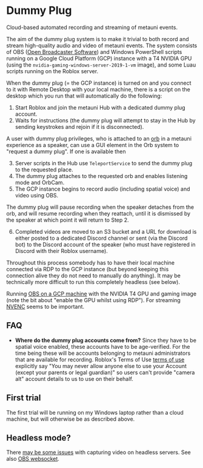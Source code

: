 # Dummy Plug

Cloud-based automated recording and streaming of metauni events.

The aim of the dummy plug system is to make it trivial to both record and stream high-quality audio and video of metauni events. The system consists of OBS ([Open Broadcaster Software](https://obsproject.com)) and Windows PowerShell scripts running on a Google Cloud Platform (GCP) instance with a T4 NVIDIA GPU (using the `nvidia-gaming-windows-server-2019-1-vm` image), and some Luau scripts running on the Roblox server.

When the dummy plug (= the GCP instance) is turned on and you connect to it with Remote Desktop with your local machine, there is a script on the desktop which you run that will automatically do the following:

1. Start Roblox and join the metauni Hub with a dedicated dummy plug account.
2. Waits for instructions (the dummy plug will attempt to stay in the Hub by sending keystrokes and rejoin if it is disconnected).

A user with dummy plug privileges, who is attached to an [orb](https://github.com/metauni/orb) in a metauni experience as a speaker, can use a GUI element in the Orb system to "request a dummy plug". If one is available then 

3. Server scripts in the Hub use `TeleportService` to send the dummy plug to the requested place.
4. The dummy plug attaches to the requested orb and enables listening mode and OrbCam.
5. The GCP instance begins to record audio (including spatial voice) and video using OBS.

The dummy plug will pause recording when the speaker detaches from the orb, and will resume recording when they reattach, until it is dismissed by the speaker at which point it will return to Step 2.

6. Completed videos are moved to an S3 bucket and a URL for download is either posted to a dedicated Discord channel or sent (via the Discord bot) to the Discord account of the speaker (who must have registered in Discord with their Roblox username).

Throughout this process somebody has to have their local machine connected via RDP to the GCP instance (but beyond keeping this connection alive they do not need to manually do anything). It may be technically more difficult to run this completely headless (see below).

Running [OBS on a GCP machine](https://obsproject.com/forum/threads/running-obs-on-google-gcp-cloud-vm-with-tesla-t4-gpu-it-works.135072/) with the NVIDIA T4 GPU and gaming image (note the bit about "enable the GPU whilst using RDP"). For streaming [NVENC](https://www.nvidia.com/en-us/geforce/guides/broadcasting-guide/) seems to be important.

## FAQ

* **Where do the dummy plug accounts come from?** Since they have to be spatial voice enabled, these accounts have to be age-verified. For the time being these will be accounts belonging to metauni administrators that are available for recording. Roblox's Terms of Use [terms of use](https://en.help.roblox.com/hc/en-us/articles/115004647846-Roblox-Terms-of-Use) explicitly say "You may never allow anyone else to use your Account (except your parents or legal guardian)" so users can't provide "camera alt" account details to us to use on their behalf.

## First trial

The first trial will be running on my Windows laptop rather than a cloud machine, but will otherwise be as described above. 

## Headless mode?

There [may be some issues](https://support.parsec.app/hc/en-us/articles/115002683491-Running-Parsec-On-A-Headless-Gaming-PC-Or-A-Server) with capturing video on headless servers. See also [OBS websocket](https://github.com/obsproject/obs-websocket/blob/4.x-current/README.md).
